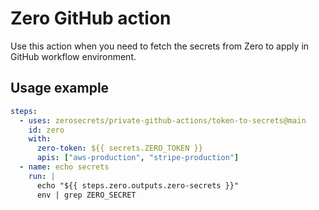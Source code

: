 # Zero GitHub action
Use this action when you need to fetch the secrets from Zero to apply in GitHub workflow environment.

## Usage example
```yaml
steps:
  - uses: zerosecrets/private-github-actions/token-to-secrets@main
    id: zero
    with:
      zero-token: ${{ secrets.ZERO_TOKEN }}
      apis: ["aws-production", "stripe-production"]
  - name: echo secrets
    run: |
      echo "${{ steps.zero.outputs.zero-secrets }}"
      env | grep ZERO_SECRET
```
